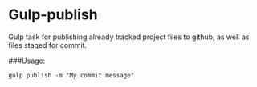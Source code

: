 Gulp-publish
============

Gulp task for publishing already tracked project files to github, as well as files staged for commit.

###Usage:

```
gulp publish -m "My commit message"
```